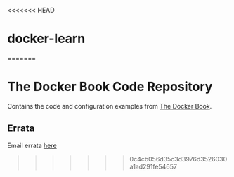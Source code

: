 <<<<<<< HEAD
# docker-learn
=======
# The Docker Book Code Repository

Contains the code and configuration examples from [The Docker
Book](http://www.dockerbook.com).

## Errata

Email errata [here](mailto:james+dockererrata@lovedthanlost.net)

>>>>>>> 0c4cb056d35c3d3976d3526030a1ad291fe54657
